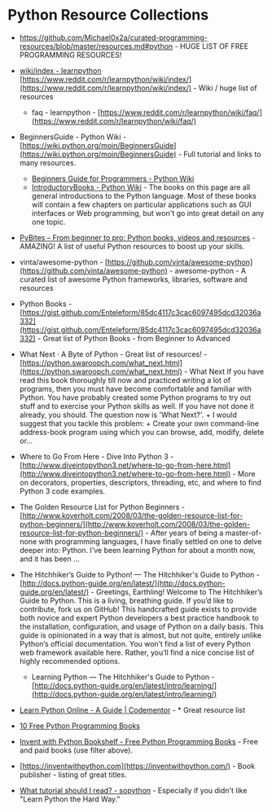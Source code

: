# Python Resource Collections

* <https://github.com/Michael0x2a/curated-programming-resources/blob/master/resources.md#python> - HUGE LIST OF FREE PROGRAMMING RESOURCES!  

* [wiki/index - learnpython](https://www.reddit.com/r/learnpython/wiki/index) [https://www.reddit.com/r/learnpython/wiki/index/](https://www.reddit.com/r/learnpython/wiki/index/) - Wiki / huge list of resources
  * faq - learnpython - [https://www.reddit.com/r/learnpython/wiki/faq/](https://www.reddit.com/r/learnpython/wiki/faq/)

* BeginnersGuide - Python Wiki - [https://wiki.python.org/moin/BeginnersGuide](https://wiki.python.org/moin/BeginnersGuide) - Full tutorial and links to many resources.  
  * [Beginners Guide for Programmers - Python Wiki](https://wiki.python.org/moin/BeginnersGuide/Programmers)
  * [IntroductoryBooks - Python Wiki](https://wiki.python.org/moin/IntroductoryBooks) - The books on this page are all general introductions to the Python language. Most of these books will contain a few chapters on particular applications such as GUI interfaces or Web programming, but won't go into great detail on any one topic.

* [PyBites – From beginner to pro: Python books, videos and resources](http://pybit.es/python-resources.html) - AMAZING! A list of useful Python resources to boost up your skills.

* vinta/awesome-python - [https://github.com/vinta/awesome-python](https://github.com/vinta/awesome-python) - awesome-python - A curated list of awesome Python frameworks, libraries, software and resources

* Python Books - [https://gist.github.com/Enteleform/85dc4117c3cac6097495dcd32036a332](https://gist.github.com/Enteleform/85dc4117c3cac6097495dcd32036a332) - Great list of Python Books - from Beginner to Advanced

* What Next · A Byte of Python - Great list of resources! - [https://python.swaroopch.com/what_next.html](https://python.swaroopch.com/what_next.html) - What Next If you have read this book thoroughly till now and practiced writing a lot of programs, then you must have become comfortable and familiar with Python. You have probably created some Python programs to try out stuff and to exercise your Python skills as well. If you have not done it already, you should. The question now is 'What Next?'. + I would suggest that you tackle this problem: + Create your own command-line address-book program using which you can browse, add, modify, delete or...

* Where to Go From Here - Dive Into Python 3 - [http://www.diveintopython3.net/where-to-go-from-here.html](http://www.diveintopython3.net/where-to-go-from-here.html) - More on decorators, properties, descriptors, threading, etc, and where to find Python 3 code examples.

* The Golden Resource List for Python Beginners - [http://www.koverholt.com/2008/03/the-golden-resource-list-for-python-beginners/](http://www.koverholt.com/2008/03/the-golden-resource-list-for-python-beginners/) - After years of being a master-of-none with programming languages, I have finally settled on one to delve deeper into: Python. I’ve been learning Python for about a month now, and it has been …

* The Hitchhiker’s Guide to Python! — The Hitchhiker's Guide to Python - [http://docs.python-guide.org/en/latest/](http://docs.python-guide.org/en/latest/) - Greetings, Earthling! Welcome to The Hitchhiker’s Guide to Python. This is a living, breathing guide. If you’d like to contribute, fork us on GitHub! This handcrafted guide exists to provide both novice and expert Python developers a best practice handbook to the installation, configuration, and usage of Python on a daily basis. This guide is opinionated in a way that is almost, but not quite, entirely unlike Python’s official documentation. You won’t find a list of every Python web framework available here. Rather, you’ll find a nice concise list of highly recommended options.

  * Learning Python — The Hitchhiker's Guide to Python - [http://docs.python-guide.org/en/latest/intro/learning/](http://docs.python-guide.org/en/latest/intro/learning/)

* [Learn Python Online - A Guide | Codementor](https://www.codementor.io/learn-python-online) - * Great resource list

* [10 Free Python Programming Books](http://www.coderholic.com/free-python-programming-books/)

* [Invent with Python Bookshelf - Free Python Programming Books](http://inventwithpython.com/bookshelf/) - Free and paid books (use filter above).

* [https://inventwithpython.com](https://inventwithpython.com/) - Book publisher - listing of great titles.

* [What tutorial should I read? - sopython](http://sopython.com/wiki/What_tutorial_should_I_read%3F) - Especially if you didn't like "Learn Python the Hard Way."
